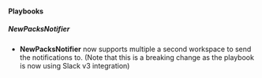 
#### Playbooks
##### NewPacksNotifier
- **NewPacksNotifier** now supports multiple a second workspace to send the notifications to. (Note that this is a breaking change as the playbook is now using Slack v3 integration)
